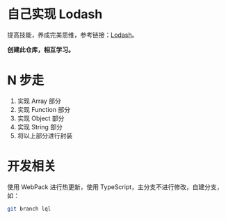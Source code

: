 # 自己实现 Lodash

提高技能，养成完美思维，参考链接：[Lodash](https://www.lodashjs.com/)。

**创建此仓库，相互学习。**

# N 步走

1. 实现 Array 部分
2. 实现 Function 部分
3. 实现 Object 部分
4. 实现 String 部分
5. 将以上部分进行封装

# 开发相关

使用 WebPack 进行热更新，使用 TypeScript，主分支不进行修改，自建分支，如：

```bash
git branch lql
```
